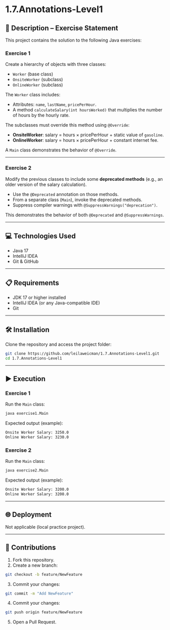 # 1.7.Annotations-Level1

## 📄 Description – Exercise Statement

This project contains the solution to the following Java exercises:

### Exercise 1
Create a hierarchy of objects with three classes:
- `Worker` (base class)
- `OnsiteWorker` (subclass)
- `OnlineWorker` (subclass)

The `Worker` class includes:
- Attributes: `name`, `lastName`, `pricePerHour`.
- A method `calculateSalary(int hoursWorked)` that multiplies the number of hours by the hourly rate.

The subclasses must override this method using `@Override`:
- **OnsiteWorker**: salary = hours × pricePerHour + static value of `gasoline`.
- **OnlineWorker**: salary = hours × pricePerHour + constant internet fee.

A `Main` class demonstrates the behavior of `@Override`.

---

### Exercise 2
Modify the previous classes to include some **deprecated methods** (e.g., an older version of the salary calculation).
- Use the `@Deprecated` annotation on those methods.
- From a separate class (`Main`), invoke the deprecated methods.
- Suppress compiler warnings with `@SuppressWarnings("deprecation")`.

This demonstrates the behavior of both `@Deprecated` and `@SuppressWarnings`.

---

## 💻 Technologies Used
- Java 17  
- IntelliJ IDEA  
- Git & GitHub  

---

## 📋 Requirements
- JDK 17 or higher installed  
- IntelliJ IDEA (or any Java-compatible IDE)  
- Git  

---

## 🛠️ Installation
Clone the repository and access the project folder:

```sh
git clone https://github.com/leilaweicman/1.7.Annotations-Level1.git
cd 1.7.Annotations-Level1
```

---

## ▶️ Execution

### Exercise 1

Run the `Main` class:

```sh
java exercise1.Main
```

Expected output (example):

```sh
Onsite Worker Salary: 3250.0
Online Worker Salary: 3230.0
```

### Exercise 2

Run the `Main` class:

```sh
java exercise2.Main
```

Expected output (example):

```sh
Onsite Worker Salary: 3200.0
Online Worker Salary: 3200.0
```

---

## 🌐 Deployment
Not applicable (local practice project).


---

## 🤝 Contributions

1. Fork this repository.
2. Create a new branch:
```sh
git checkout -b feature/NewFeature
```
3. Commit your changes:
```sh
git commit -m "Add NewFeature"
```
4. Commit your changes:
```sh
git push origin feature/NewFeature
```
5. Open a Pull Request.
